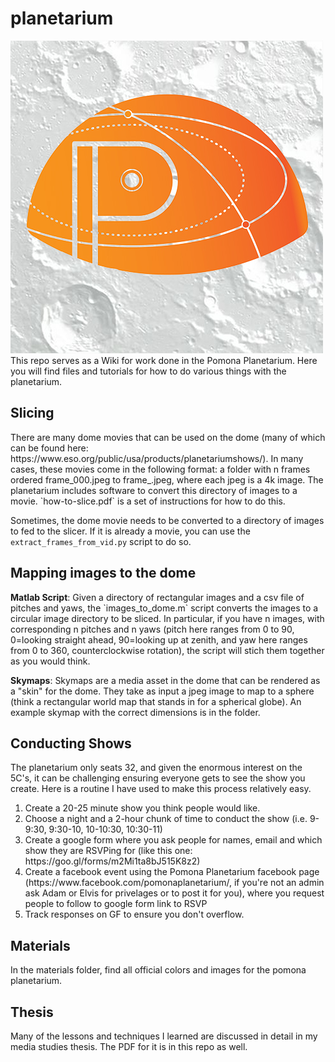 # planetarium
![alt text](https://github.com/zivepstein/planetarium/blob/master/materials/PomonaPlanetariumProfile.jpg "Planetaroim Cover")
This repo serves as a Wiki for work done in the Pomona Planetarium. Here you will find files and tutorials for how to do various things with the planetarium.

<h2> Slicing </h2>
There are many dome movies that can be used on the dome (many of which can be found here: https://www.eso.org/public/usa/products/planetariumshows/). In many cases,
these movies come in the following format: a folder with n frames ordered frame_000.jpeg to frame_<n>.jpeg, where each jpeg is a 4k image. The planetarium includes software
to convert this directory of images to a movie. `how-to-slice.pdf` is a set of instructions for how to do this.

Sometimes, the dome movie needs to be converted to a directory of images to fed to the slicer. If it is already a movie, you can use the `extract_frames_from_vid.py` script to do so.

<h2> Mapping images to the dome </h2>
<b>Matlab Script</b>: Given a directory of rectangular images and a csv file of pitches and yaws, the `images_to_dome.m` script converts the images to a circular image directory to be sliced.
In particular, if you have n images, with corresponding n pitches and n yaws (pitch here ranges from 0 to 90, 0=looking straight ahead, 90=looking up at zenith, and yaw here ranges from 0 to 360, counterclockwise rotation), the script will stich them together as you would think.

<b>Skymaps</b>: Skymaps are a media asset in the dome that can be rendered as a "skin" for the dome. They take as input a jpeg image to map to a sphere (think a rectangular world map that stands in for a spherical globe). An example skymap with the correct dimensions is in the folder.

<h2>Conducting Shows</h2>
The planetarium only seats 32, and given the enormous interest on the 5C's, it can be challenging ensuring everyone gets to see the show you create. Here is a routine I have used to make this process relatively easy. 

<ol><li>Create a 20-25 minute show you think people would like. </li>
<li> Choose a night and a 2-hour chunk of time to conduct the show (i.e. 9-9:30, 9:30-10, 10-10:30, 10:30-11)</li>
<li> Create a google form where you ask people for names, email and which show they are RSVPing for (like this one: https://goo.gl/forms/m2Mi1ta8bJ515K8z2) </li>
<li> Create a facebook event using the Pomona Planetarium facebook page (https://www.facebook.com/pomonaplanetarium/, if you're not an admin ask Adam or Elvis for privelages or to post it for you), where you request people to follow to google form link to RSVP</li>
<li>Track responses on GF to ensure you don't overflow. </li>
</ol>

<h2>Materials</h2>
In the materials folder, find all official colors and images for the pomona planetarium.

<h2>Thesis</h2>
Many of the lessons and techniques I learned are discussed in detail in my media studies thesis. The PDF for it is in this repo as well.

